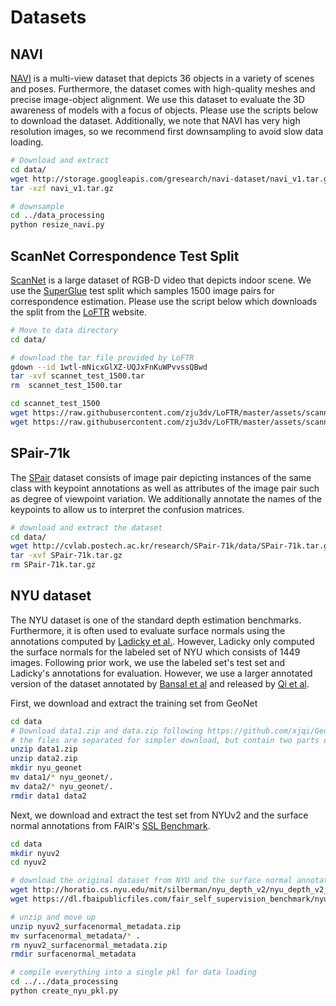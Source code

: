 # Datasets

## NAVI 

[NAVI](https://github.com/google/navi) is a multi-view dataset that depicts 36 objects in a variety of scenes and poses.  Furthermore, the dataset comes with high-quality meshes and precise image-object alignment.  We use this dataset to evaluate the 3D awareness of models with a focus of objects. Please use the scripts below to download the dataset.  Additionally, we note that NAVI has very high resolution images, so we recommend first downsampling to avoid slow data loading. 

```bash
# Download and extract
cd data/
wget http://storage.googleapis.com/gresearch/navi-dataset/navi_v1.tar.gz
tar -xzf navi_v1.tar.gz

# downsample
cd ../data_processing
python resize_navi.py
```

## ScanNet Correspondence Test Split 

[ScanNet](https://www.scan-net.org/) is a large dataset of RGB-D video that depicts indoor scene.  We use the [SuperGlue](https://github.com/magicleap/SuperGluePretrainedNetwork) test split which samples 1500 image pairs for correspondence estimation. Please use the script below which downloads the split from the [LoFTR](https://github.com/zju3dv/LoFTR/) website.

```bash
# Move to data directory 
cd data/

# download the tar file provided by LoFTR
gdown --id 1wtl-mNicxGlXZ-UQJxFnKuWPvvssQBwd
tar -xvf scannet_test_1500.tar
rm  scannet_test_1500.tar

cd scannet_test_1500
wget https://raw.githubusercontent.com/zju3dv/LoFTR/master/assets/scannet_test_1500/intrinsics.npz
wget https://raw.githubusercontent.com/zju3dv/LoFTR/master/assets/scannet_test_1500/test.npz 
```

## SPair-71k

The [SPair](https://cvlab.postech.ac.kr/research/SPair-71k/) dataset consists of image pair depicting instances of the same class with keypoint annotations as well as attributes of the image pair such as degree of viewpoint variation.  We additionally annotate the names of the keypoints to allow us to interpret the confusion matrices. 

```bash
# download and extract the dataset
cd data/
wget http://cvlab.postech.ac.kr/research/SPair-71k/data/SPair-71k.tar.gz
tar -xvf SPair-71k.tar.gz
rm SPair-71k.tar.gz
```


## NYU dataset 

The NYU dataset is one of the standard depth estimation benchmarks.  Furthermore, it is often used to evaluate surface normals using the annotations computed by [Ladicky et al.](https://inf.ethz.ch/personal/pomarc/pubs/LadickyECCV14.pdf). However, Ladicky only computed the surface normals for the labeled set of NYU which consists of 1449 images.  Following prior work, we use the labeled set's test set and Ladicky's annotations for evaluation.  However, we use a larger annotated version of the dataset annotated by [Bansal et al](https://github.com/aayushbansal/MarrRevisited) and released by [Qi et al](https://github.com/xjqi/GeoNet).

First, we download and extract the training set from GeoNet
```bash
cd data
# Download data1.zip and data.zip following https://github.com/xjqi/GeoNet
# the files are separated for simpler download, but contain two parts of the dataset
unzip data1.zip
unzip data2.zip
mkdir nyu_geonet
mv data1/* nyu_geonet/.
mv data2/* nyu_geonet/.
rmdir data1 data2
```

Next, we download and extract the test set from NYUv2 and the surface normal annotations from  FAIR's [SSL Benchmark](https://github.com/facebookresearch/fair_self_supervision_benchmark).
```bash
cd data
mkdir nyuv2
cd nyuv2

# download the original dataset from NYU and the surface normal annotations from Goyal et al. 
wget http://horatio.cs.nyu.edu/mit/silberman/nyu_depth_v2/nyu_depth_v2_labeled.mat
wget https://dl.fbaipublicfiles.com/fair_self_supervision_benchmark/nyuv2_surfacenormal_metadata.zip

# unzip and move up
unzip nyuv2_surfacenormal_metadata.zip
mv surfacenormal_metadata/* .
rm nyuv2_surfacenormal_metadata.zip 
rmdir surfacenormal_metadata

# compile everything into a single pkl for data loading
cd ../../data_processing
python create_nyu_pkl.py
```
